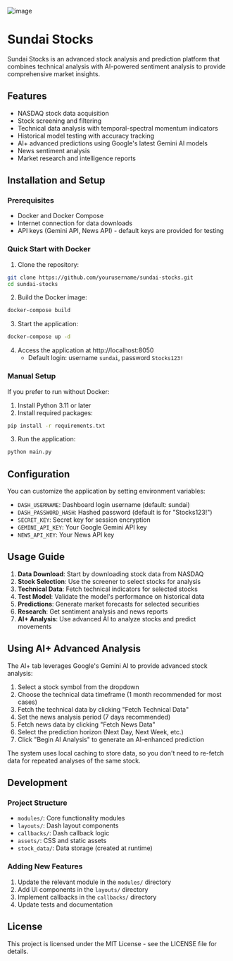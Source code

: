![image](https://github.com/user-attachments/assets/d498c274-c05c-4064-bbc7-8c91d1df0162)


# Sundai Stocks

Sundai Stocks is an advanced stock analysis and prediction platform that combines technical analysis with AI-powered sentiment analysis to provide comprehensive market insights.

## Features

- NASDAQ stock data acquisition
- Stock screening and filtering
- Technical data analysis with temporal-spectral momentum indicators
- Historical model testing with accuracy tracking
- AI+ advanced predictions using Google's latest Gemini AI models
- News sentiment analysis
- Market research and intelligence reports

## Installation and Setup

### Prerequisites

- Docker and Docker Compose
- Internet connection for data downloads
- API keys (Gemini API, News API) - default keys are provided for testing

### Quick Start with Docker

1. Clone the repository:
```bash
git clone https://github.com/yourusername/sundai-stocks.git
cd sundai-stocks
```

2. Build the Docker image:
```bash
docker-compose build
```

3. Start the application:
```bash
docker-compose up -d
```

4. Access the application at http://localhost:8050
   - Default login: username `sundai`, password `Stocks123!`

### Manual Setup

If you prefer to run without Docker:

1. Install Python 3.11 or later
2. Install required packages:
```bash
pip install -r requirements.txt
```

3. Run the application:
```bash
python main.py
```

## Configuration

You can customize the application by setting environment variables:

- `DASH_USERNAME`: Dashboard login username (default: sundai)
- `DASH_PASSWORD_HASH`: Hashed password (default is for "Stocks123!")
- `SECRET_KEY`: Secret key for session encryption
- `GEMINI_API_KEY`: Your Google Gemini API key
- `NEWS_API_KEY`: Your News API key

## Usage Guide

1. **Data Download**: Start by downloading stock data from NASDAQ
2. **Stock Selection**: Use the screener to select stocks for analysis
3. **Technical Data**: Fetch technical indicators for selected stocks
4. **Test Model**: Validate the model's performance on historical data
5. **Predictions**: Generate market forecasts for selected securities
6. **Research**: Get sentiment analysis and news reports
7. **AI+ Analysis**: Use advanced AI to analyze stocks and predict movements

## Using AI+ Advanced Analysis

The AI+ tab leverages Google's Gemini AI to provide advanced stock analysis:

1. Select a stock symbol from the dropdown
2. Choose the technical data timeframe (1 month recommended for most cases)
3. Fetch the technical data by clicking "Fetch Technical Data"
4. Set the news analysis period (7 days recommended)
5. Fetch news data by clicking "Fetch News Data"
6. Select the prediction horizon (Next Day, Next Week, etc.)
7. Click "Begin AI Analysis" to generate an AI-enhanced prediction

The system uses local caching to store data, so you don't need to re-fetch data for repeated analyses of the same stock.

## Development

### Project Structure

- `modules/`: Core functionality modules
- `layouts/`: Dash layout components
- `callbacks/`: Dash callback logic
- `assets/`: CSS and static assets
- `stock_data/`: Data storage (created at runtime)

### Adding New Features

1. Update the relevant module in the `modules/` directory
2. Add UI components in the `layouts/` directory
3. Implement callbacks in the `callbacks/` directory
4. Update tests and documentation

## License

This project is licensed under the MIT License - see the LICENSE file for details.
